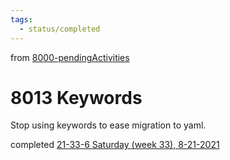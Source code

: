 ```yaml
---
tags:
  - status/completed
---
```

from [8000-pendingActivities](8000-pendingActivities.md)
# 8013 Keywords
Stop using keywords to ease migration to yaml.

completed [21-33-6 Saturday (week 33), 8-21-2021](21-33-6%20Saturday%20(week%2033),%208-21-2021.md)